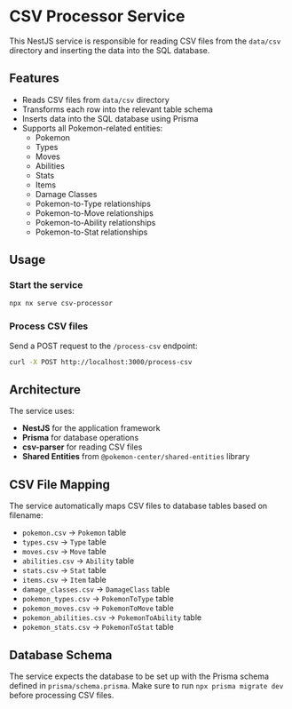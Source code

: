 # CSV Processor Service

This NestJS service is responsible for reading CSV files from the `data/csv` directory and inserting the data into the SQL database.

## Features

- Reads CSV files from `data/csv` directory
- Transforms each row into the relevant table schema
- Inserts data into the SQL database using Prisma
- Supports all Pokemon-related entities:
  - Pokemon
  - Types
  - Moves
  - Abilities
  - Stats
  - Items
  - Damage Classes
  - Pokemon-to-Type relationships
  - Pokemon-to-Move relationships
  - Pokemon-to-Ability relationships
  - Pokemon-to-Stat relationships

## Usage

### Start the service
```bash
npx nx serve csv-processor
```

### Process CSV files
Send a POST request to the `/process-csv` endpoint:
```bash
curl -X POST http://localhost:3000/process-csv
```

## Architecture

The service uses:
- **NestJS** for the application framework
- **Prisma** for database operations
- **csv-parser** for reading CSV files
- **Shared Entities** from `@pokemon-center/shared-entities` library

## CSV File Mapping

The service automatically maps CSV files to database tables based on filename:

- `pokemon.csv` → `Pokemon` table
- `types.csv` → `Type` table
- `moves.csv` → `Move` table
- `abilities.csv` → `Ability` table
- `stats.csv` → `Stat` table
- `items.csv` → `Item` table
- `damage_classes.csv` → `DamageClass` table
- `pokemon_types.csv` → `PokemonToType` table
- `pokemon_moves.csv` → `PokemonToMove` table
- `pokemon_abilities.csv` → `PokemonToAbility` table
- `pokemon_stats.csv` → `PokemonToStat` table

## Database Schema

The service expects the database to be set up with the Prisma schema defined in `prisma/schema.prisma`. Make sure to run `npx prisma migrate dev` before processing CSV files.
